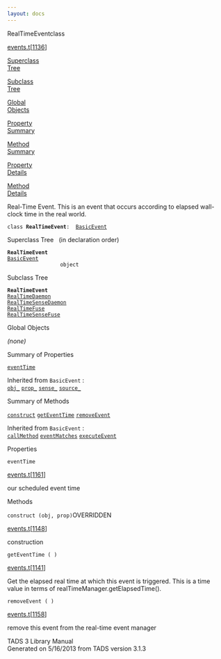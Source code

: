 ```yaml
---
layout: docs
---
```

<span class="title">RealTimeEvent</span><span class="type">class</span>

[events.t](../file/events.t.html)\[[1136](../source/events.t.html#1136)\]

[Superclass  
Tree](#_SuperClassTree_)

[Subclass  
Tree](#_SubClassTree_)

[Global  
Objects](#_ObjectSummary_)

[Property  
Summary](#_PropSummary_)

[Method  
Summary](#_MethodSummary_)

[Property  
Details](#_Properties_)

[Method  
Details](#_Methods_)



Real-Time Event. This is an event that occurs according to elapsed
wall-clock time in the real world.

`class `**`RealTimeEvent`**` :   `[`BasicEvent`](../object/BasicEvent.html)



<span id="_SuperClassTree_"></span>



<span class="hdln">Superclass Tree</span>   (in declaration order)



**`RealTimeEvent`**  
[`BasicEvent`](../object/BasicEvent.html)  
`                 object`  
<span id="_SubClassTree_"></span>



<span class="hdln">Subclass Tree</span>  



**`RealTimeEvent`**  
[`RealTimeDaemon`](../object/RealTimeDaemon.html)  
[`RealTimeSenseDaemon`](../object/RealTimeSenseDaemon.html)  
[`RealTimeFuse`](../object/RealTimeFuse.html)  
[`RealTimeSenseFuse`](../object/RealTimeSenseFuse.html)  
<span id="_ObjectSummary_"></span>



<span class="hdln">Global Objects</span>  



*(none)* <span id="_PropSummary_"></span>



<span class="hdln">Summary of Properties</span>  



[`eventTime`](#eventTime)

Inherited from `BasicEvent` :  
[`obj_`](../object/BasicEvent.html#obj_) [`prop_`](../object/BasicEvent.html#prop_) [`sense_`](../object/BasicEvent.html#sense_) [`source_`](../object/BasicEvent.html#source_)

<span id="_MethodSummary_"></span>



<span class="hdln">Summary of Methods</span>  



[`construct`](#construct) [`getEventTime`](#getEventTime) [`removeEvent`](#removeEvent)

Inherited from `BasicEvent` :  
[`callMethod`](../object/BasicEvent.html#callMethod) [`eventMatches`](../object/BasicEvent.html#eventMatches) [`executeEvent`](../object/BasicEvent.html#executeEvent)

<span id="_Properties_"></span>



<span class="hdln">Properties</span>  



<span id="eventTime"></span>

`eventTime`

[events.t](../file/events.t.html)\[[1161](../source/events.t.html#1161)\]



our scheduled event time



<span id="_Methods_"></span>



<span class="hdln">Methods</span>  



<span id="construct"></span>

`construct (obj, prop)`<span class="rem">OVERRIDDEN</span>

[events.t](../file/events.t.html)\[[1148](../source/events.t.html#1148)\]



construction



<span id="getEventTime"></span>

`getEventTime ( )`

[events.t](../file/events.t.html)\[[1141](../source/events.t.html#1141)\]



Get the elapsed real time at which this event is triggered. This is a
time value in terms of realTimeManager.getElapsedTime().



<span id="removeEvent"></span>

`removeEvent ( )`

[events.t](../file/events.t.html)\[[1158](../source/events.t.html#1158)\]



remove this event from the real-time event manager





TADS 3 Library Manual  
Generated on 5/16/2013 from TADS version 3.1.3


